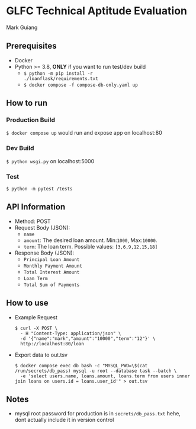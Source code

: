# GLFC Technical Aptitude Evaluation
Mark Guiang
## Prerequisites
- Docker
- Python >= 3.8, **ONLY** if you want to run test/dev build
  - <code>$ python -m pip install -r ./loanflask/requirements.txt</code>
  - ```$ docker compose -f compose-db-only.yaml up```

## How to run
### Production Build
```$ docker compose up``` would run and expose app on localhost:80
### Dev Build
```$ python wsgi.py``` on localhost:5000
### Test
```$ python -m pytest /tests```


## API Information
- Method: POST
- Request Body (JSON):
  - ```name```
  - ```amount```: The desired loan amount. Min:```1000```, Max:```10000```.
  - ```term```: The loan term. Possible values: ```[3,6,9,12,15,18]```
- Response Body (JSON):
  - ```Principal Loan Amount```
  - ```Monthly Payment Amount```
  - ```Total Interest Amount```
  - ```Loan Term```
  - ```Total Sum of Payments```
 
## How to use
- Example Request
  ```
  $ curl -X POST \
    - H "Content-Type: application/json" \
    -d '{"name":"mark","amount":"10000","term":"12"}' \
    http://localhost:80/loan
  ```
- Export data to out.tsv
  ```
  $ docker compose exec db bash -c "MYSQL_PWD=\$(cat /run/secrets/db_pass) mysql -u root --database task --batch \
    -e 'select users.name, loans.amount, loans.term from users inner join loans on users.id = loans.user_id'" > out.tsv
  ```


## Notes 
  - mysql root password for production is in ```secrets/db_pass.txt``` hehe, dont actually include it in version control
